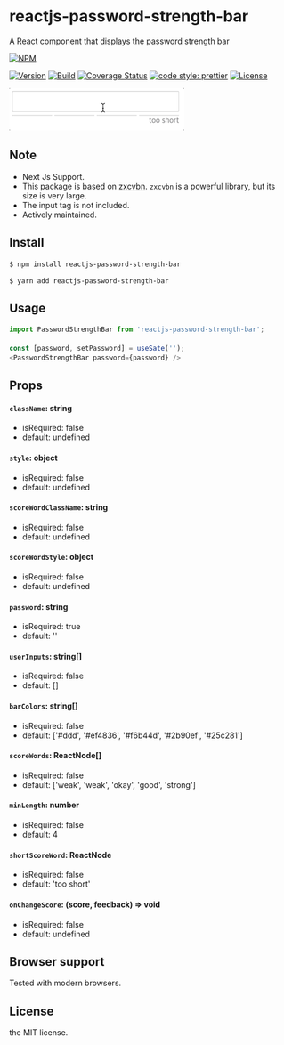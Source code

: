 # reactjs-password-strength-bar

A React component that displays the password strength bar

[![NPM](https://nodei.co/npm/reactjs-password-strength-bar.png?compact=true)](https://nodei.co/npm/reactjs-password-strength-bar/)

[![Version](https://img.shields.io/npm/v/react-password-strength-bar.svg)](https://www.npmjs.com/package/react-password-strength-bar)
[![Build](https://travis-ci.org/lannex/react-password-strength-bar.svg?branch=master)](https://www.npmjs.com/package/react-password-strength-bar)
[![Coverage Status](https://coveralls.io/repos/github/lannex/react-password-strength-bar/badge.svg?branch=master)](https://coveralls.io/github/lannex/react-password-strength-bar?branch=master)
[![code style: prettier](https://img.shields.io/badge/code_style-prettier-ff69b4.svg)](https://github.com/prettier/prettier)
[![License](https://img.shields.io/npm/l/react-password-strength-bar.svg)](https://www.npmjs.com/package/reactjs-password-strength-bar)

![Gif](./examples/static/example.gif)

## Note
- Next Js Support.
- This package is based on [zxcvbn](https://github.com/dropbox/zxcvbn).
`zxcvbn` is a powerful library, but its size is very large.
- The input tag is not included.
- Actively maintained.


## Install
```
$ npm install reactjs-password-strength-bar
```
```
$ yarn add reactjs-password-strength-bar
```

## Usage
```js
import PasswordStrengthBar from 'reactjs-password-strength-bar';

const [password, setPassword] = useSate('');
<PasswordStrengthBar password={password} />
```

## Props
#### `className`: string
- isRequired: false
- default: undefined

#### `style`: object
- isRequired: false
- default: undefined

#### `scoreWordClassName`: string
- isRequired: false
- default: undefined

#### `scoreWordStyle`: object
- isRequired: false
- default: undefined

#### `password`: string
- isRequired: true
- default: ''

#### `userInputs`: string[]
- isRequired: false
- default: []

#### `barColors`: string[]
- isRequired: false
- default: ['#ddd', '#ef4836', '#f6b44d', '#2b90ef', '#25c281']

#### `scoreWords`: ReactNode[]
- isRequired: false
- default: ['weak', 'weak', 'okay', 'good', 'strong']

#### `minLength`: number
- isRequired: false
- default: 4

#### `shortScoreWord`: ReactNode
- isRequired: false
- default: 'too short'

#### `onChangeScore`: (score, feedback) => void
- isRequired: false
- default: undefined

## Browser support
Tested with modern browsers.

## License
the MIT license.
